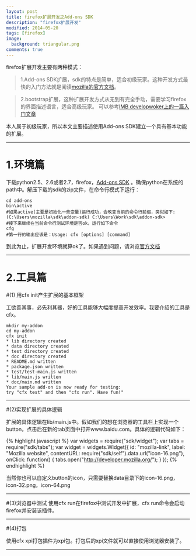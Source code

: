 ```yaml
---
layout: post
title: firefox扩展开发之Add-ons SDK
description: "firefox扩展开发"
modified: 2014-05-20
tags: [firefox]
image:
  background: triangular.png
comments: true
---
```


firefox扩展开发主要有两种模式：

>1.Add-ons SDK扩展，sdk的特点是简单，适合初级玩家。这种开发方式最快的入门方法就是阅读[mozilla的官方文档](https://developer.mozilla.org/en-US/Add-ons/SDK)。

>2.bootstrap扩展，这种扩展开发方式从无到有完全手动，需要学习firefox的界面描述语言，适合高级玩家。 可以参考[IMB developwoker上的一篇入门文章](http://www.ibm.com/developerworks/cn/web/wa-lo-firefox-ext/)

本人属于初级玩家，所以本文主要描述使用Add-ons SDK建立一个具有基本功能的扩展。

------

1.环境篇
====

下载python2.5、2.6或者2.7，firefox，[Add-ons SDK](https://ftp.mozilla.org/pub/mozilla.org/labs/jetpack/addon-sdk-1.16.zip) 。确保python在系统的path中。解压下载的sdk的zip文件，在命令行模式下运行：


```
cd add-ons 
bin\active
#如果active(主要是初始化一些变量)运行成功，会改变当前的命令行前缀，类似如下:
(C:\Users\mozilla\sdk\addon-sdk) C:\Users\Work\sdk\addon-sdk>
#接下来继续在当前命令行测试环境是否ok，运行如下命令
cfg
#第一行的输出应该是：Usage: cfx [options] [command]
```
到此为止，扩展开发环境就算ok了。如果遇到问题，请浏览[官方文档](https://developer.mozilla.org/en-US/Add-ons/SDK/Tutorials/Installation)


-------

2.工具篇
====

#(1) 用cfx init产生扩展的基本框架

工欲善其事，必先利其器，好的工具能够大幅度提高开发效率。我要介绍的工具是cfx。

```
mkdir my-addon
cd my-addon 
cfx init
* lib directory created
* data directory created
* test directory created
* doc directory created
* README.md written
* package.json written
* test/test-main.js written
* lib/main.js written
* doc/main.md written
Your sample add-on is now ready for testing:
try "cfx test" and then "cfx run". Have fun!"
```

-----


#(2)实现扩展的具体逻辑

扩展的具体逻辑在lib/main.js中。假如我们的想在浏览器的工具栏上实现一个button，点击后在新的tab页面中打开www.baidu.com。具体的逻辑代码如下：

{% highlight javascript %}
var widgets = require("sdk/widget");
var tabs = require("sdk/tabs");
var widget = widgets.Widget({
  id: "mozilla-link",
  label: "Mozilla website",
  contentURL: require("sdk/self").data.url("icon-16.png"),
  onClick: function() {
    tabs.open("http://developer.mozilla.org/");
  }
});
{% endhighlight %}

当然你也可以自定义button的icon，只需要替换data目录下的icon-16.png，icon-32.png，icon-64.png

-----

#(3)浏览器中测试
使用cfx run在firefox中测试开发中扩展，cfx run命令会启动firefox并安装该插件。

-----

#(4)打包

使用cfx xpi打包插件为xpi包。打包后的xpi文件就可以直接使用浏览器安装了。

-----
